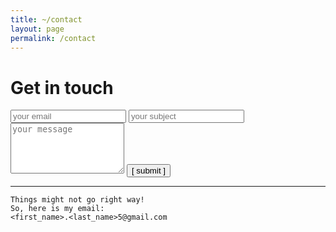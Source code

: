 ```yaml
---
title: ~/contact
layout: page
permalink: /contact
---
```


# Get in touch


<form action="https://formspree.io/f/mqknnzqy" method="POST">
  <input type="text" id="email" name="email" placeholder="your email" autocomplete="off">
  <input type="text" id="subject" name="subject" placeholder="your subject" autocomplete="off">
  <textarea rows="5" id="message" name="message" placeholder="your message" autocomplete="off"></textarea>
  <input type="submit" value="[ submit ]">
</form>

<hr />


```
Things might not go right way! 
So, here is my email: 
<first_name>.<last_name>5@gmail.com
```
